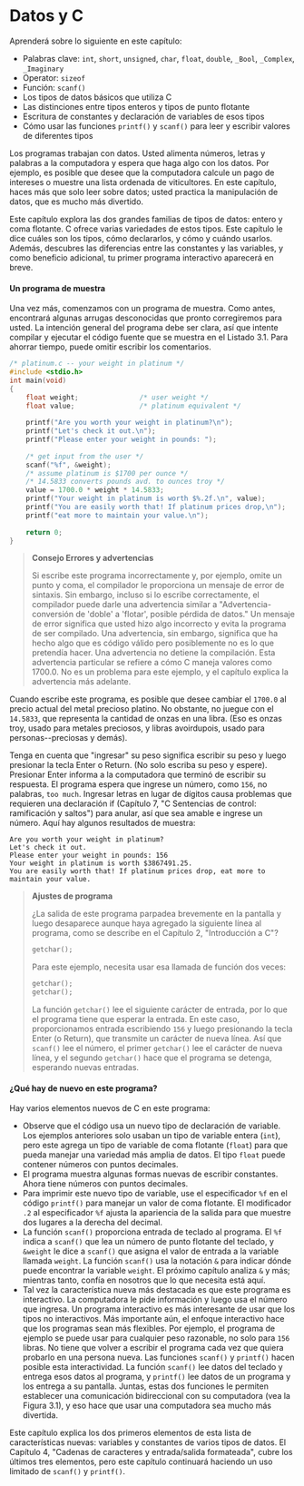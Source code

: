 Datos y C
===

Aprenderá sobre lo siguiente en este capítulo:
* Palabras clave: `int`, `short`, `unsigned`, `char`, `float`, `double`, `_Bool`, `_Complex`, `_Imaginary`
* Operator:
`sizeof`
* Función:
`scanf()`
* Los tipos de datos básicos que utiliza C
* Las distinciones entre tipos enteros y tipos de punto flotante
* Escritura de constantes y declaración de variables de esos tipos
* Cómo usar las funciones `printf()` y `scanf()` para leer y escribir valores de diferentes tipos

Los programas trabajan con datos. Usted alimenta números, letras y palabras a la computadora y espera que haga algo con los datos. Por ejemplo, es posible que desee que la computadora calcule un pago de intereses o muestre una lista ordenada de viticultores. En este capítulo, haces más que solo leer sobre datos; usted practica la manipulación de datos, que es mucho más divertido.

Este capítulo explora las dos grandes familias de tipos de datos: entero y coma flotante. C ofrece varias variedades de estos tipos. Este capítulo le dice cuáles son los tipos, cómo declararlos, y cómo y cuándo usarlos. Además, descubres las diferencias entre las constantes y las variables, y como beneficio adicional, tu primer programa interactivo aparecerá en breve.

#### Un programa de muestra

Una vez más, comenzamos con un programa de muestra. Como antes, encontrará algunas arrugas desconocidas que pronto corregiremos para usted. La intención general del programa debe ser clara, así que intente compilar y ejecutar el código fuente que se muestra en el Listado 3.1. Para ahorrar tiempo, puede omitir escribir los comentarios.

```c
/* platinum.c -- your weight in platinum */
#include <stdio.h>
int main(void)
{
    float weight;               /* user weight */
    float value;                /* platinum equivalent */
    
    printf("Are you worth your weight in platinum?\n");
    printf("Let's check it out.\n");
    printf("Please enter your weight in pounds: ");
    
    /* get input from the user */
    scanf("%f", &weight);
    /* assume platinum is $1700 per ounce */
    /* 14.5833 converts pounds avd. to ounces troy */
    value = 1700.0 * weight * 14.5833;
    printf("Your weight in platinum is worth $%.2f.\n", value);
    printf("You are easily worth that! If platinum prices drop,\n");
    printf("eat more to maintain your value.\n");
    
    return 0;
}
```

> **Consejo     Errores y advertencias**
> 
> Si escribe este programa incorrectamente y, por ejemplo, omite un punto y coma, el compilador le proporciona un mensaje de error de sintaxis. Sin embargo, incluso si lo escribe correctamente, el compilador puede darle una advertencia similar a "Advertencia-conversión de 'doble' a 'flotar', posible pérdida de datos." Un mensaje de error significa que usted hizo algo incorrecto y evita la programa de ser compilado. Una advertencia, sin embargo, significa que ha hecho algo que es código válido pero posiblemente no es lo que pretendía hacer. Una advertencia no detiene la compilación. Esta advertencia particular se refiere a cómo C maneja valores como 1700.0. No es un problema para este ejemplo, y el capítulo explica la advertencia más adelante.

Cuando escribe este programa, es posible que desee cambiar el `1700.0` al precio actual del metal precioso platino. No obstante, no juegue con el `14.5833`, que representa la cantidad de onzas en una libra. (Eso es onzas troy, usado para metales preciosos, y libras avoirdupois, usado para personas--preciosas y demás).

Tenga en cuenta que "ingresar" su peso significa escribir su peso y luego presionar la tecla Enter o Return. (No solo escriba su peso y espere). Presionar Enter informa a la computadora que terminó de escribir su respuesta. El programa espera que ingrese un número, como `156`, no palabras, `too much`. Ingresar letras en lugar de dígitos causa problemas que requieren una declaración if (Capítulo 7, "C Sentencias de control: ramificación y saltos") para anular, así que sea amable e ingrese un número. Aquí hay algunos resultados de muestra:

```console
Are you worth your weight in platinum?
Let's check it out.
Please enter your weight in pounds: 156
Your weight in platinum is worth $3867491.25.
You are easily worth that! If platinum prices drop, eat more to maintain your value.
```

> **Ajustes de programa**
> 
> ¿La salida de este programa parpadea brevemente en la pantalla y luego desaparece aunque haya agregado la siguiente línea al programa, como se describe en el Capítulo 2, "Introducción a C"?
> ```c
> getchar();
> ```
> Para este ejemplo, necesita usar esa llamada de función dos veces:
> ```c
> getchar();
> getchar();
> ```
> La función `getchar()` lee el siguiente carácter de entrada, por lo que el programa tiene que esperar la entrada. En este caso, proporcionamos entrada escribiendo `156` y luego presionando la tecla Enter (o Return), que transmite un carácter de nueva línea. Así que `scanf()` lee el número, el primer `getchar()` lee el carácter de nueva línea, y el segundo `getchar()` hace que el programa se detenga, esperando nuevas entradas.

#### ¿Qué hay de nuevo en este programa?

Hay varios elementos nuevos de C en este programa:
* Observe que el código usa un nuevo tipo de declaración de variable. Los ejemplos anteriores solo usaban un tipo de variable entera (`int`), pero este agrega un tipo de variable de coma flotante (`float`) para que pueda manejar una variedad más amplia de datos. El tipo `float` puede contener números con puntos decimales.
* El programa muestra algunas formas nuevas de escribir constantes. Ahora tiene números con puntos decimales.
* Para imprimir este nuevo tipo de variable, use el especificador `%f` en el código `printf()` para manejar un valor de coma flotante. El modificador `.2` al especificador `%f` ajusta la apariencia de la salida para que muestre dos lugares a la derecha del decimal.
* La función `scanf()` proporciona entrada de teclado al programa. El `%f` indica a `scanf()` que lea un número de punto flotante del teclado, y `&weight` le dice a `scanf()` que asigna el valor de entrada a la variable llamada `weight`. La función `scanf()` usa la notación `&` para indicar dónde puede encontrar la variable `weight`. El próximo capítulo analiza `&` y más; mientras tanto, confía en nosotros que lo que necesita está aquí.
* Tal vez la característica nueva más destacada es que este programa es interactivo. La computadora le pide información y luego usa el número que ingresa. Un programa interactivo es más interesante de usar que los tipos no interactivos. Más importante aún, el enfoque interactivo hace que los programas sean más flexibles. Por ejemplo, el programa de ejemplo se puede usar para cualquier peso razonable, no solo para `156` libras. No tiene que volver a escribir el programa cada vez que quiera probarlo en una persona nueva. Las funciones `scanf()` y `printf()` hacen posible esta interactividad. La función `scanf()` lee datos del teclado y entrega esos datos al programa, y ​​`printf()` lee datos de un programa y los entrega a su pantalla. Juntas, estas dos funciones le permiten establecer una comunicación bidireccional con su computadora (vea la Figura 3.1), y eso hace que usar una computadora sea mucho más divertida.

Este capítulo explica los dos primeros elementos de esta lista de características nuevas: variables y constantes de varios tipos de datos. El Capítulo 4, "Cadenas de caracteres y entrada/salida formateada", cubre los últimos tres elementos, pero este capítulo continuará haciendo un uso limitado de `scanf()` y `printf()`.


